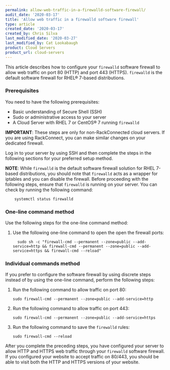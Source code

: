 ```yaml
---
permalink: allow-web-traffic-in-a-firewalld-software-firewall/
audit_date: '2020-03-17'
title: 'Allow web traffic in a firewalld software firewall'
type: article
created_date: '2020-03-17'
created_by: Chris Silva
last_modified_date: '2020-03-27'
last_modified_by: Cat Lookabaugh
product: Cloud Servers
product_url: cloud-servers
---
```


This article describes how to configure your `firewalld` software firewall to allow web traffic on port 80 (HTTP) and port 443 (HTTPS). `firewalld` is the default software firewall for RHEL&reg; 7-based distributions. 

### Prerequisites

You need to have the following prerequisites:

- Basic understanding of Secure Shell (SSH)
- Sudo or administrative access to your server
- A Cloud Server with RHEL 7 or CentOS&reg; 7 running `firewalld`

**IMPORTANT**: These steps are only for non-RackConnected cloud servers. If you are using RackConnect, you can make similar changes on your dedicated firewall. 

Log in to your server by using SSH and then complete the steps in the following sections for
your preferred setup method.

**NOTE**: While `firewalld` is the default software firewall solution for RHEL 7-based distributions, you should note that `firewalld` acts as a wrapper for iptables and you can disable the firewall. Before proceeding with the following steps, ensure that `firewalld` is running on your server. You can check by running the following command:
        
        systemctl status firewalld

### One-line command method

Use the following steps for the one-line command method:

1. Use the following one-line command to open the open the firewall ports:

         sudo sh -c "firewall-cmd --permanent --zone=public --add-service=http && firewall-cmd --permanent --zone=public --add-service=https && firewall-cmd --reload"
         
### Individual commands method

If you prefer to configure the software firewall by using discrete steps instead of by using the
one-line command, perform the following steps:

1.  Run the following command to allow traffic on port 80:

        sudo firewall-cmd --permanent --zone=public --add-service=http

2.  Run the following command to allow traffic on port 443:

        sudo firewall-cmd --permanent --zone=public --add-service=https

3.  Run the following command to save the `firewalld` rules:

        sudo firewall-cmd --reload

After you complete the preceding steps, you have configured your server to allow HTTP and HTTPS web traffic through your `firewalld` software firewall. If you configured your website to accept traffic on 80/443, you should be able to visit both the HTTP and HTTPS versions of your website. 
